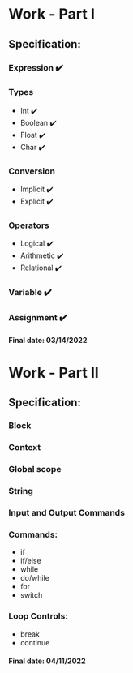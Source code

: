 # Work - Part I

## Specification:
### Expression ✔️
### Types
- Int ✔️
- Boolean ✔️
- Float ✔️
- Char ✔️
### Conversion
- Implicit ✔️
- Explicit ✔️
### Operators
  - Logical ✔️
  - Arithmetic ✔️
  - Relational ✔️
### Variable ✔️
### Assignment ✔️

#### Final date: 03/14/2022

# Work - Part II

## Specification:
### Block
### Context
### Global scope
### String
### Input and Output Commands
### Commands:
- if
- if/else
- while
- do/while
- for
- switch
### Loop Controls:
- break
- continue

#### Final date: 04/11/2022